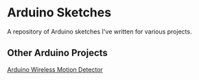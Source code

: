 # Arduino Sketches

A repository of Arduino sketches I've written for various projects.

## Other Arduino Projects

[Arduino Wireless Motion Detector](https://github.com/ruscoe/Arduino-Wireless-Motion-Detector)
